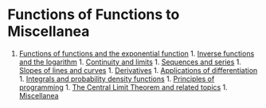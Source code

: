 # Functions of Functions to Miscellanea

1. [Functions of functions and the exponential function](./functions-of-functions.exponential.md) 1. [Inverse functions and the logarithm](./inverse-functions-logarithm.md) 1. [Continuity and limits](./continuity-limits.md) 1. [Sequences and series](./sequences-series.md) 1. [Slopes of lines and curves](./slopes-lines-curves.md) 1. [Derivatives](./derivatives.md) 1. [Applications of differentiation](./applications-differentiation.md) 1. [Integrals and probability density functions](./integrals-prob-density-funcs.md) 1. [Principles of programming](./programming-principles.md) 1. [The Central Limit Theorem and related topics](./central-limit-theorem.md) 1. [Miscellanea](./miscellanea.md)
